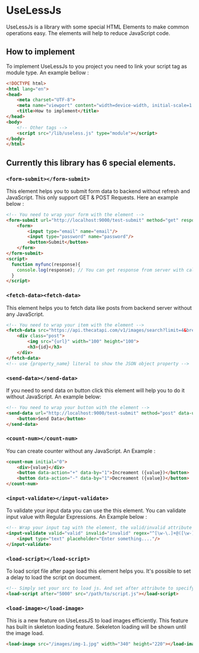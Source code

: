 # UseLessJs
UseLessJs is a library with some special HTML Elements to make common operations easy. The elements will help to reduce JavaScript code. 

## How to implement
To implement UseLessJs to you project you need to link your script tag as module type. An example bellow : 
```html
<!DOCTYPE html>
<html lang="en">
<head>
    <meta charset="UTF-8">
    <meta name="viewport" content="width=device-width, initial-scale=1.0">
    <title>How to implement</title>
</head>
<body>
    <!-- Other tags -->
    <script src="/lib/useless.js" type="module"></script>
</body>
</html>
```



## Currently this library has 6 special elements. 

### ```<form-submit></form-submit>``` 
This element helps you to submit form data to backend without refresh and JavaScript. This only support GET & POST Requests. Here an example below : 

```html
<!-- You need to wrap your form with the element -->
<form-submit url="http://localhost:9000/test-submit" method="get" response="myfunc">
    <form>
        <input type="email" name="email"/>
        <input type="password" name="password"/>
        <button>Submit</button>
    </form>
</form-submit>
<script>
  function myfunc(response){
    console.log(response); // You can get response from server with callback function.
  }
</script>
```

### ```<fetch-data><fetch-data>```
This element helps you to fetch data like posts from backend server without any JavaScript.

```html
<!-- You need to wrap your item with the element -->
<fetch-data src="https://api.thecatapi.com/v1/images/search?limit=4&breed_ids=beng&api_key=REPLACE_ME">
    <div class="post">
        <img src="{url}" width="100" height="100">
        <h3>{id}</h3>
    </div>
</fetch-data>
<!-- use {property_name} literal to show the JSON object property -->
```

### ```<send-data></send-data>```
If you need to send data on button click this element will help you to do it without JavaScript. An example below:

```html
<!-- You need to wrap your button with the element -->
<send-data url="http://localhost:9000/test-submit" method="post" data-user="1" response="myfunc">
    <button>Send Data</button> 
</send-data>
```

### ```<count-num></count-num>```
You can create counter without any JavaScript. An Example : 

```html
<count-num initial="0">
    <div>{value}</div>
    <button data-action="+" data-by="1">Increament ({value})</button>
    <button data-action="-" data-by="1">Decreament ({value})</button>
</count-num>
```

### ```<input-validate></input-validate>```
To validate your input data you can use the this element. You can validate input value with Regular Expressions. An Example below : 

```html
<!-- Wrap your input tag with the element, the valid/invalid attribute use to add class by valid/invalid data. -->
<input-validate valid="valid" invalid="invalid" regex="^[\w-\.]+@([\w-]+\.)+[\w-]{2,4}$">
    <input type="text" placeholder="Enter something...."/>
</input-validate>
```

### ```<load-script></load-script>```
To load script file after page load this element helps you. It's possible to set a delay to load the script on document.

```html
<!-- Simply set your src to load js. And set after attribute to specify delay -->
<load-script after="5000" src="/path/to/script.js"></load-script>
```

### ```<load-image></load-image>```
This is a new feature on UseLessJS to load images efficiently. This feature has built in skeleton loading feature. Sekeleton loading will be shown until the image load.
```html
<load-image src="/images/img-1.jpg" width="340" height="220"></load-image>
```


